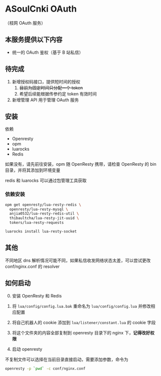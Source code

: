 # ASoulCnki OAuth

（枝网 OAuth 服务）

## 本服务提供以下内容

- 统一的 OAuth 鉴权（基于 B 站私信）

## 待完成

1. 新增授权码接口，提供短时间的授权
   1. <del>目前为固定时间只分配一个 token</del>
   2. 希望后续能根据传参约定 token 有效时间
2. 新增管理 API 用于管理 OAuth 服务

## 安装

依赖

- Openresty
- opm
- luarocks
- Redis

如果没有，请先前往安装，opm 随 OpenResty 携带，请检查 OpenResty 的 bin 目录，并将其添加到环境变量

redis 和 luarocks 可以通过包管理工具获取

### 依赖安装

```bash
opm get openresty/lua-resty-redis \
  openresty/lua-resty-mysql \
  anjia0532/lua-resty-redis-util \
  thibaultcha/lua-resty-jit-uuid \
  tokers/lua-resty-requests
```

```bash
luarocks install lua-resty-socket
```

## 其他

不同地区 dns 解析情况可能不同，如果私信收发网络状态太差，可以尝试更改 conf/nginx.conf 的 resolver

## 如何启动

0. 安装 OpenResty 和 Redis

1. 将 `lua/config/config.lua.bak` 重命名为 `lua/config/config.lua` 并修改相应配置

2. 将自己机器人的 cookie 添加到 `lua/listener/constant.lua` 的 cookie 字段

3. 将这个文件夹的内容全部复制到 openresty 目录下的 nginx 下，**记得改好权限**

4. 启动 openresty

不复制文件可以选择在当前目录直接启动，需要添加参数，命令为

```sh
openresty -p `pwd` -c conf/nginx.conf
```

